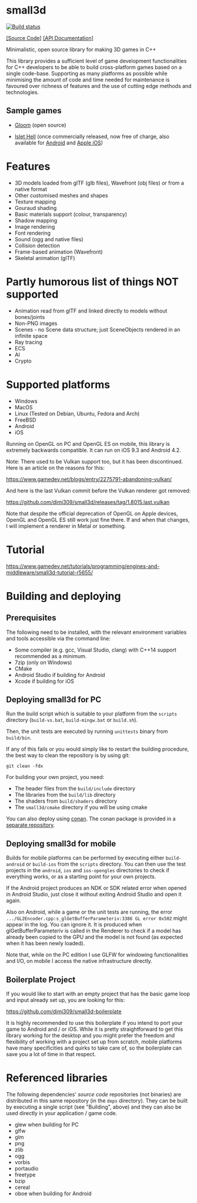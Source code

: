 # small3d

[![Build status](https://ci.appveyor.com/api/projects/status/qpm3qekslivm3kjb?svg=true)](https://ci.appveyor.com/project/dimi309/small3d)

[[Source Code]](https://github.com/dimi309/small3d) [[API Documentation]](https://dimi309.github.io/small3d)

Minimalistic, open source library for making 3D games in C++

This library provides a sufficient level of game development functionalities 
for C++ developers to be able to build cross-platform games based on a single 
code-base. Supporting as many platforms as possible while minimising the amount 
of code and time needed for maintenance is favoured over richness of features 
and the use of cutting edge methods and technologies.

## Sample games

- [Gloom](https://github.com/dimi309/gloom) (open source)

- [Islet Hell](https://store.steampowered.com/app/2069750/Islet_Hell/) (once commercially released, now free of charge, also available for [Android](https://play.google.com/store/apps/details?id=dimi309.islethelladroid) and [Apple iOS](https://apps.apple.com/us/app/islet-hell/id1631875184))

# Features

- 3D models loaded from glTF (glb files), Wavefront (obj files) or from a native format
- Other customised meshes and shapes
- Texture mapping
- Gouraud shading
- Basic materials support (colour, transparency)
- Shadow mapping
- Image rendering
- Font rendering
- Sound (ogg and native files)
- Collision detection
- Frame-based animation (Wavefront)
- Skeletal animation (glTF)

# Partly humorous list of things NOT supported

- Animation read from glTF and linked directly to models without bones/joints
- Non-PNG images
- Scenes - no Scene data structure; just SceneObjects rendered in an infinite space
- Ray tracing
- ECS
- AI
- Crypto

# Supported platforms

- Windows
- MacOS
- Linux (Tested on Debian, Ubuntu, Fedora and Arch) 
- FreeBSD
- Android
- iOS

Running on OpenGL on PC and OpenGL ES on mobile, this library is extremely 
backwards compatible. It can run on iOS 9.3 and Android 4.2.

Note: There used to be Vulkan support too, but it has been discontinued. Here is
an article on the reasons for this:

https://www.gamedev.net/blogs/entry/2275791-abandoning-vulkan/

And here is the last Vulkan commit before the Vulkan renderer got removed:

https://github.com/dimi309/small3d/releases/tag/1.8015.last.vulkan

Note that despite the official deprecation of OpenGL on Apple devices,
OpenGL and OpenGL ES still work just fine there. If and when that changes, 
I will implement a renderer in Metal or something.

# Tutorial

https://www.gamedev.net/tutorials/programming/engines-and-middleware/small3d-tutorial-r5655/

# Building and deploying

## Prerequisites

The following need to be installed, with the relevant environment variables
and tools accessible via the command line:

- Some compiler (e.g. gcc, Visual Studio, clang) with C++14 support recommended
  as a minimum.
- 7zip (only on Windows)
- CMake
- Android Studio if building for Android
- Xcode if building for iOS

## Deploying small3d for PC

Run the build script which is suitable to your platform from the `scripts` 
directory (`build-vs.bat`, `build-mingw.bat` or `build.sh`).
	
Then, the unit tests are executed by running `unittests` binary from `build/bin`.

If any of this fails or you would simply like to restart the building
procedure, the best way to clean the repository is by using git:

	git clean -fdx

For building your own project, you need:

- The header files from the `build/include` directory
- The libraries from the `build/lib` directory 
- The shaders from `build/shaders` directory
- The `small3d/cmake` directory if you will be using cmake

You can also deploy using [conan](https://conan.io). The conan package is 
provided in a [separate repository](https://github.com/dimi309/small3d-conan).

## Deploying small3d for mobile

Builds for mobile platforms can be performed by executing either `build-android` 
or  `build-ios` from the `scripts` directory. You can then use the test projects 
in the `android`, `ios` and `ios-opengles` directories to check if everything 
works, or as a starting point for your own projects.

If the Android project produces an NDK or SDK related error when opened in 
Android Studio, just close it without exiting Android Studio and open it again.

Also on Android, while a game or the unit tests are running, the error 
`.../GL2Encoder.cpp:s_glGetBufferParameteriv:3386 GL error 0x502` might appear
in the log. You can ignore it. It is produced when glGetBufferParameteriv is 
called in the Renderer to check if a model has already been copied to the GPU 
and the model is not found (as expected when it has been newly loaded).

Note that, while on the PC edition I use GLFW for windowing functionalities and 
I/O, on mobile I access the native infrastructure directly.

## Boilerplate Project

If you would like to start with an empty project that has the basic game loop 
and input already set up, you are looking for this:

https://github.com/dimi309/small3d-boilerplate

It is highly recommended to use this boilerplate if you intend to port your
game to Android and / or iOS. While it is pretty straightforward to get this 
library working for the desktop and you might prefer the freedom and flexibility 
of working with a project set up from scratch, mobile platforms have many
specificities and quirks to take care of, so the boilerplate can save you a lot 
of time in that respect.

# Referenced libraries

The following dependencies' *source code* repositories (not binaries) are 
distributed in this same repository (in the `deps` directory). They can be built
by executing a single script (see "Building", above) and they can also be used 
directly in your application / game code.

- glew when building for PC
- glfw 
- glm 
- png
- zlib
- ogg
- vorbis
- portaudio
- freetype
- bzip
- cereal
- oboe when building for Android


